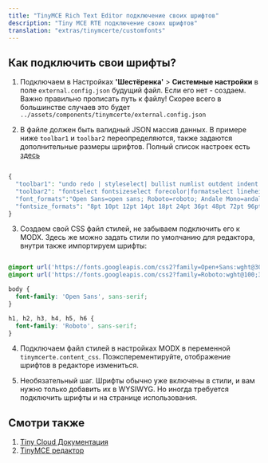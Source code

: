 ```yaml
---
title: "TinyMCE Rich Text Editor подключение своих шрифтов"
description: "Tiny MCE RTE подключение своих шрифтов"
translation: "extras/tinymcerte/customfonts"
---
```


## Как подключить свои шрифты?

1. Подключаем в Настройках **'Шестёренка'** > **Системные настройки** в поле `external.config.json` будущий файл. Если его нет - создаем. Важно правильно прописать путь к файлу! Скорее всего в большинстве случаев это будет `../assets/components/tinymcerte/external.config.json` 

2. В файле должен быть валидный JSON массив данных. В примере ниже `toolbar1` и `toolbar2` переопределяются, также задаются дополнительные размеры шрифтов.
Полный список настроек есть [здесь](https://www.tiny.cloud/docs/advanced/available-toolbar-buttons/) 

``` php

{
  "toolbar1": "undo redo | styleselect| bullist numlist outdent indent | link image",
  "toolbar2": "fontselect fontsizeselect forecolor|formatselect lineheight | bold italic | alignleft aligncenter alignright alignjustify|",
  "font_formats":"Open Sans=open sans; Roboto=roboto; Andale Mono=andale mono,times; Arial=arial,helvetica,sans-serif; Arial Black=arial black,avant garde; Book Antiqua=book antiqua,palatino; Comic Sans MS=comic sans ms,sans-serif; Courier New=courier new,courier; Georgia=georgia,palatino; Helvetica=helvetica; Impact=impact,chicago; Symbol=symbol; Tahoma=tahoma,arial,helvetica,sans-serif; Terminal=terminal,monaco; Times New Roman=times new roman,times; Trebuchet MS=trebuchet ms,geneva; Verdana=verdana,geneva; Webdings=webdings; Wingdings=wingdings,zapf dingbats",
  "fontsize_formats": "8pt 10pt 12pt 14pt 18pt 24pt 36pt 48pt 72pt 96pt"
}

```

3. Создаем свой CSS файл стилей, не забываем подключить его к MODX. Здесь же можно задать стили по умолчанию для редактора, внутри также импортируем шрифты:

``` css

@import url('https://fonts.googleapis.com/css2?family=Open+Sans:wght@300;400&display=swap');
@import url('https://fonts.googleapis.com/css2?family=Roboto:wght@100;300;400&display=swap');

body {
  font-family: 'Open Sans', sans-serif;
}

h1, h2, h3, h4, h5, h6 {
  font-family: 'Roboto', sans-serif;
}

```

4. Подключаем файл стилей в настройках MODX в переменной `tinymcerte.content_css`. Поэксперементируйте, отображение шрифтов в редакторе измениться.  

5. Необязательный шаг. Шрифты обычно уже включены в стили, и вам нужно только добавить их в WYSIWYG. Но иногда требуется подключить шрифты и на странице использования.

## Смотри также

1. [Tiny Cloud Документация](https://www.tiny.cloud/docs/)
2. [TinyMCE редактор](extras/tinymce)